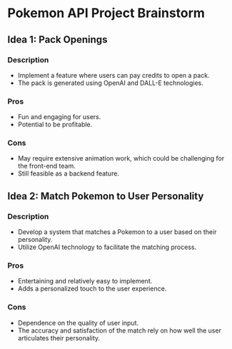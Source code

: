 # Pokemon API Project Brainstorm

## Idea 1: Pack Openings

### Description
- Implement a feature where users can pay credits to open a pack.
- The pack is generated using OpenAI and DALL-E technologies.

### Pros
- Fun and engaging for users.
- Potential to be profitable.

### Cons
- May require extensive animation work, which could be challenging for the front-end team.
- Still feasible as a backend feature.

## Idea 2: Match Pokemon to User Personality

### Description
- Develop a system that matches a Pokemon to a user based on their personality.
- Utilize OpenAI technology to facilitate the matching process.

### Pros
- Entertaining and relatively easy to implement.
- Adds a personalized touch to the user experience.

### Cons
- Dependence on the quality of user input.
- The accuracy and satisfaction of the match rely on how well the user articulates their personality.
